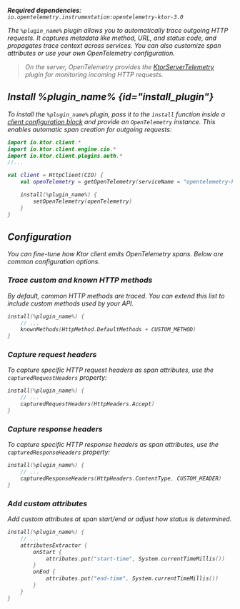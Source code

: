 [//]: # (title: OpenTelemetry tracing in Ktor Client)

<primary-label ref="client-plugin"/>
<var name="plugin_name" value="KtorClientTelemetry"/>

<tldr>
<p>
<b>Required dependencies</b>: <code>io.opentelemetry.instrumentation:opentelemetry-ktor-3.0</code>
</p>
<var name="example_name" value="opentelemetry"/>
<include from="lib.topic" element-id="download_example"/>
</tldr>

<include from="server-opentelemetry.md" element-id="opentelemetry-description"/>

The `%plugin_name%` plugin allows you to automatically trace outgoing HTTP requests. It captures metadata like method,
URL, and status code, and propagates trace context across services. You can also customize span attributes or use your
own OpenTelemetry configuration.

> On the server, OpenTelemetry provides the [KtorServerTelemetry](server-opentelemetry.md) plugin for monitoring
> incoming HTTP requests.

<include from="server-opentelemetry.md" element-id="add_dependencies"/>

## Install %plugin_name% {id="install_plugin"}

To install the `%plugin_name%` plugin, pass it to the `install` function inside a
[client configuration block](client-create-and-configure.md#configure-client) and provide an `OpenTelemetry` instance.
This enables automatic span creation for outgoing requests:

```kotlin
import io.ktor.client.*
import io.ktor.client.engine.cio.*
import io.ktor.client.plugins.auth.*
//...

val client = HttpClient(CIO) {
    val openTelemetry = getOpenTelemetry(serviceName = "opentelemetry-ktor-client")

    install(%plugin_name%) {
        setOpenTelemetry(openTelemetry)
    }
}
```
## Configuration

You can fine-tune how Ktor client emits OpenTelemetry spans. Below are common configuration options.


### Trace custom and known HTTP methods

By default, common HTTP methods are traced. You can extend this list to include custom methods used by your API.

```kotlin
install(%plugin_name%) {
    // ...
    knownMethods(HttpMethod.DefaultMethods + CUSTOM_METHOD)
}
```

### Capture request headers

To capture specific HTTP request headers as span attributes, use the `capturedRequestHeaders` property:

```kotlin
install(%plugin_name%) {
    // ...
    capturedRequestHeaders(HttpHeaders.Accept)
}
```

### Capture response headers

To capture specific HTTP response headers as span attributes, use the `capturedResponseHeaders` property:

```kotlin
install(%plugin_name%) {
    // ...
    capturedResponseHeaders(HttpHeaders.ContentType, CUSTOM_HEADER)
}
```

### Add custom attributes

Add custom attributes at span start/end or adjust how status is determined. 

```kotlin
install(%plugin_name%) {
    // ...
    attributesExtractor {
        onStart {
            attributes.put("start-time", System.currentTimeMillis())
        }
        onEnd {
            attributes.put("end-time", System.currentTimeMillis())
        }
    }
}
```